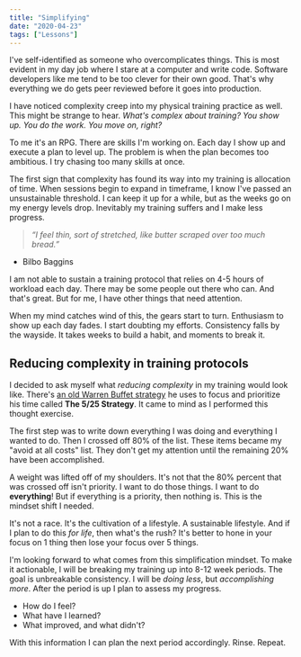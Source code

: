 ```yaml
---
title: "Simplifying"
date: "2020-04-23"
tags: ["Lessons"]
---
```


I've self-identified as someone who overcomplicates things. This is most evident in my day job where I stare at a computer and write code. Software developers like me tend to be too clever for their own good. That's why everything we do gets peer reviewed before it goes into production.

I have noticed complexity creep into my physical training practice as well. This might be strange to hear. _What's complex about training? You show up. You do the work. You move on, right?_

To me it's an RPG. There are skills I'm working on. Each day I show up and execute a plan to level up. The problem is when the plan becomes too ambitious. I try chasing too many skills at once. 

The first sign that complexity has found its way into my training is allocation of time. When sessions begin to expand in timeframe, I know I've passed an unsustainable threshold. I can keep it up for a while, but as the weeks go on my energy levels drop. Inevitably my training suffers and I make less progress. 

> _“I feel thin, sort of stretched, like butter scraped over too much bread.”_ 
- Bilbo Baggins

I am not able to sustain a training protocol that relies on 4-5 hours of workload each day. There may be some people out there who can. And that's great. But for me, I have other things that need attention. 

When my mind catches wind of this, the gears start to turn. Enthusiasm to show up each day fades. I start doubting my efforts. Consistency falls by the wayside. It takes weeks to build a habit, and moments to break it.

## Reducing complexity in training protocols

I decided to ask myself what _reducing complexity_ in my training would look like. There's [an old Warren Buffet strategy](https://www.mayooshin.com/buffett-5-25-rule/) he uses to focus and prioritize his time called **The 5/25 Strategy**. It came to mind as I performed this thought exercise. 

The first step was to write down everything I was doing and everything I wanted to do. Then I crossed off 80% of the list. These items became my "avoid at all costs" list. They don't get my attention until the remaining 20% have been accomplished.

A weight was lifted off of my shoulders. It's not that the 80% percent that was crossed off isn't priority. I want to do those things. I want to do **everything**! But if everything is a priority, then nothing is. This is the mindset shift I needed. 

It's not a race. It's the cultivation of a lifestyle. A sustainable lifestyle. And if I plan to do this _for life_, then what's the rush? It's better to hone in your focus on 1 thing then lose your focus over 5 things.

I'm looking forward to what comes from this simplification mindset. To make it actionable, I will be breaking my training up into 8-12 week periods. The goal is unbreakable consistency. I will be _doing less_, but _accomplishing more_. After the period is up I plan to assess my progress.

- How do I feel?
- What have I learned?
- What improved, and what didn't?

With this information I can plan the next period accordingly. Rinse. Repeat.
